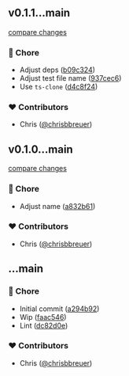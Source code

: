
## v0.1.1...main

[compare changes](https://github.com/stacksjs/ts-cache/compare/v0.1.1...main)

### 🏡 Chore

- Adjust deps ([b09c324](https://github.com/stacksjs/ts-cache/commit/b09c324))
- Adjust test file name ([937cec6](https://github.com/stacksjs/ts-cache/commit/937cec6))
- Use `ts-clone` ([d4c8f24](https://github.com/stacksjs/ts-cache/commit/d4c8f24))

### ❤️ Contributors

- Chris ([@chrisbbreuer](https://github.com/chrisbbreuer))

## v0.1.0...main

[compare changes](https://github.com/stacksjs/ts-cache/compare/v0.1.0...main)

### 🏡 Chore

- Adjust name ([a832b61](https://github.com/stacksjs/ts-cache/commit/a832b61))

### ❤️ Contributors

- Chris ([@chrisbbreuer](https://github.com/chrisbbreuer))

## ...main


### 🏡 Chore

- Initial commit ([a294b92](https://github.com/stacksjs/ts-cache/commit/a294b92))
- Wip ([faac546](https://github.com/stacksjs/ts-cache/commit/faac546))
- Lint ([dc82d0e](https://github.com/stacksjs/ts-cache/commit/dc82d0e))

### ❤️ Contributors

- Chris ([@chrisbbreuer](https://github.com/chrisbbreuer))

